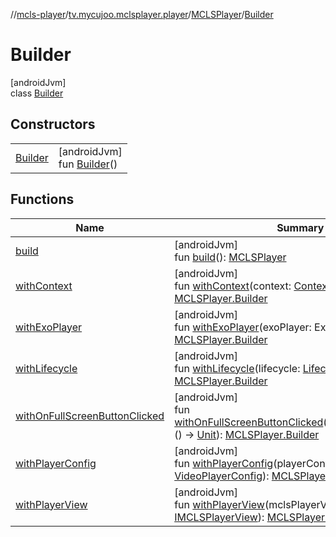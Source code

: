 //[mcls-player](../../../../index.md)/[tv.mycujoo.mclsplayer.player](../../index.md)/[MCLSPlayer](../index.md)/[Builder](index.md)

# Builder

[androidJvm]\
class [Builder](index.md)

## Constructors

| | |
|---|---|
| [Builder](-builder.md) | [androidJvm]<br>fun [Builder](-builder.md)() |

## Functions

| Name | Summary |
|---|---|
| [build](build.md) | [androidJvm]<br>fun [build](build.md)(): [MCLSPlayer](../index.md) |
| [withContext](with-context.md) | [androidJvm]<br>fun [withContext](with-context.md)(context: [Context](https://developer.android.com/reference/kotlin/android/content/Context.html)): [MCLSPlayer.Builder](index.md) |
| [withExoPlayer](with-exo-player.md) | [androidJvm]<br>fun [withExoPlayer](with-exo-player.md)(exoPlayer: ExoPlayer): [MCLSPlayer.Builder](index.md) |
| [withLifecycle](with-lifecycle.md) | [androidJvm]<br>fun [withLifecycle](with-lifecycle.md)(lifecycle: [Lifecycle](https://developer.android.com/reference/kotlin/androidx/lifecycle/Lifecycle.html)): [MCLSPlayer.Builder](index.md) |
| [withOnFullScreenButtonClicked](with-on-full-screen-button-clicked.md) | [androidJvm]<br>fun [withOnFullScreenButtonClicked](with-on-full-screen-button-clicked.md)(onFullScreenClicked: () -&gt; [Unit](https://kotlinlang.org/api/latest/jvm/stdlib/kotlin/-unit/index.html)): [MCLSPlayer.Builder](index.md) |
| [withPlayerConfig](with-player-config.md) | [androidJvm]<br>fun [withPlayerConfig](with-player-config.md)(playerConfig: [VideoPlayerConfig](../../../tv.mycujoo.mclsplayer.player.config/-video-player-config/index.md)): [MCLSPlayer.Builder](index.md) |
| [withPlayerView](with-player-view.md) | [androidJvm]<br>fun [withPlayerView](with-player-view.md)(mclsPlayerView: [IMCLSPlayerView](../../../tv.mycujoo.mclsplayer.player.widget/-i-m-c-l-s-player-view/index.md)): [MCLSPlayer.Builder](index.md) |
